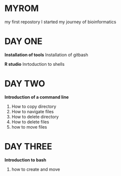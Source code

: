 # MYROM
my first repostory
I started my journey of bioinformatics

# DAY ONE
**Installation of tools**
Installation of gitbash

**R studio**
Inrtoduction to shells
# DAY TWO
**Introduction of a command line**
1. How to copy directory
2. How to navigate files
3. How to delete directory
4. How to delete files
5. how to move files

# DAY THREE
**Introduction to bash**
1. how to create and move 

